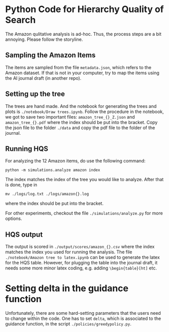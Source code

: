 # Python Code for Hierarchy Quality of Search

The Amazon qulitative analysis is ad-hoc. 
Thus, the process steps are a bit annoying. Please follow the storyline.

## Sampling the Amazon Items    
The items are sampled from the file `metadata.json`, which refers to the Amazon dataset. 
If that is not in your computer, try to map the items using the AI journal draft (in another repo).


## Setting up the tree
The trees are hand made.
And the notebook for generating the trees and plots is `./notebook/Draw trees.ipynb`.
Follow the procedure in the notebook, we got to save two important files:
`amazon_tree_{}_Z.json` and `amazon_tree_{}.pdf` where the index should be put into the bracket.
Copy the json file to the folder `./data` and copy the pdf file to the folder of the journal.

## Running HQS
For analyzing the 12 Amazon items, do use the following command:
```
python -m simulations.analyze amazon index
```
The index matches the index of the tree you would like to analyze.
After that is done, type in 
```
mv ./logs/log.txt ./logs/amazon{}.log
```
where the index should be put into the bracket.

For other experiments, checkout the file `./simulations/analyze.py` for more options.


## HQS output
The output is scored in `./output/scores/amazon_{}.csv` where the index matches the index you used for running the analysis.
The file `./notebook/Amazon tree to latex.ipynb` can be used to generate the latex for the HQS table.
However, for plugging the table into the journal draft, it needs some more minor latex coding, e.g. adding `\begin{table}[ht]` etc.






# Setting delta in the guidance function
Unfortunately, there are some hard-setting parameters that the users need to change within the code.
One has to set `delta`, which is associated to the guidance function, in the script `./policies/greedypolicy.py`.
